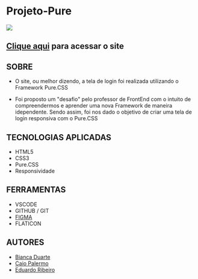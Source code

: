 # Projeto-Pure


![](./img/DESKTOP.png)


## [Clique aqui](https://biiaduartez.github.io/Projeto-Pure/) para acessar o site

## **SOBRE**
- O site, ou melhor dizendo, a tela de login foi realizada utilizando o Framework Pure.CSS

-  Foi proposto um "desafio" pelo professor de FrontEnd com o intuito de compreendermos e aprender uma nova Framework de maneira idependente. Sendo assim, foi nos dado o objetivo de criar uma tela de login responsiva com o Pure.CSS

## **TECNOLOGIAS APLICADAS**

- HTML5
- CSS3
- Pure.CSS 
- Responsividade

## **FERRAMENTAS**

- VSCODE
- GITHUB / GIT
- [FIGMA](https://www.figma.com/file/P4h3sb8aTkuFEGGhGdniik/Untitled?node-id=0%3A1&t=GGHHrm93VRiZHtqb-0)
- FLATICON


## **AUTORES**

- [Bianca Duarte](https://github.com/biiaduartez)
- [Caio Palermo](https://github.com/HasegawaTaizou)
- [Eduardo Ribeiro](https://github.com/Rib3r0)
